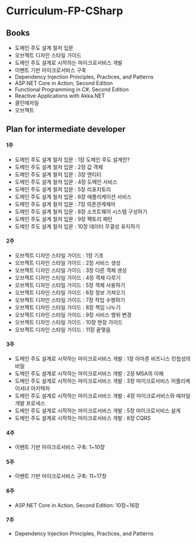 # Curriculum-FP-CSharp

## Books
- 도메인 주도 설계 철저 입문
- 오브젝트 디자인 스타일 가이드
- 도메인 주도 설계로 시작하는 마이크로서비스 개발
- 이벤트 기반 마이크로서비스 구축
- Dependency Injection Principles, Practices, and Patterns
- ASP.NET Core in Action, Second Edition
- Functional Programming in C#, Second Edition
- Reactive Applications with Akka.NET
- 클린애자일
- 오브젝트


## Plan for intermediate developer
#### 1주
- 도메인 주도 설계 철저 입문 : 1장 도메인 주도 설계란?
- 도메인 주도 설계 철저 입문 : 2장 값 객체
- 도메인 주도 설계 철저 입문 : 3장 엔티티
- 도메인 주도 설계 철저 입문 : 4장 도메인 서비스
- 도메인 주도 설계 철저 입문 : 5장 리포지토리
- 도메인 주도 설계 철저 입문 : 6장 애플리케이션 서비스
- 도메인 주도 설계 철저 입문 : 7장 의존관계제어
- 도메인 주도 설계 철저 입문 : 8장 소프트웨어 시스템 구성하기
- 도메인 주도 설계 철저 입문 : 9장 팩토리 패턴
- 도메인 주도 설계 철저 입문 : 10장 데이터 무결성 유지하기
#### 2주
- 오브젝트 디자인 스타일 가이드 : 1장 기초
- 오브젝트 디자인 스타일 가이드 : 2장 서비스 생성
- 오브젝트 디자인 스타일 가이드 : 3장 다른 객체 생성
- 오브젝트 디자인 스타일 가이드 : 4장 객체 다루기
- 오브젝트 디자인 스타일 가이드 : 5장 객체 사용하기
- 오브젝트 디자인 스타일 가이드 : 6장 정보 가져오기
- 오브젝트 디자인 스타일 가이드 : 7장 작업 수행하기
- 오브젝트 디자인 스타일 가이드 : 8장 책임 나누기
- 오브젝트 디자인 스타일 가이드 : 9장 서비스 행위 변경
- 오브젝트 디자인 스타일 가이드 : 10장 현장 가이드
- 오브젝트 디자인 스타일 가이드 : 11장 끝맺음
#### 3주
- 도메인 주도 설계로 시작하는 마이크로서비스 개발 : 1장 아마존 비즈니스 민첩성의 비밀
- 도메인 주도 설계로 시작하는 마이크로서비스 개발 : 2장 MSA의 이해
- 도메인 주도 설계로 시작하는 마이크로서비스 개발 : 3장 마이크로서비스 어플리케이셔녀 아키텍처
- 도메인 주도 설계로 시작하는 마이크로서비스 개발 : 4장 마이크로서비스와 애자일 개발 프로세스
- 도메인 주도 설계로 시작하는 마이크로서비스 개발 : 5장 마이크로서비스 설계
- 도메인 주도 설계로 시작하는 마이크로서비스 개발 : 8장 CQRS
#### 4주
- 이벤트 기반 마이크로서비스 구축: 1~10장
#### 5주
- 이벤트 기반 마이크로서비스 구축: 11~17장
#### 6주
- ASP.NET Core in Action, Second Edition: 10장~16장
#### 7주
- Dependency Injection Principles, Practices, and Patterns



